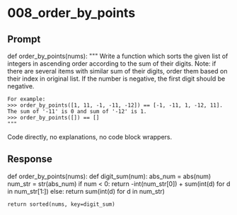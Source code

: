 # 008_order_by_points

## Prompt

def order_by_points(nums):
    """
    Write a function which sorts the given list of integers
    in ascending order according to the sum of their digits.
    Note: if there are several items with similar sum of their digits,
    order them based on their index in original list. If the number is negative, the first digit should be negative.

    For example:
    >>> order_by_points([1, 11, -1, -11, -12]) == [-1, -11, 1, -12, 11]. The sum of '-11' is 0 and sum of '-12' is 1.
    >>> order_by_points([]) == []
    """

Code directly, no explanations, no code block wrappers.

## Response

def order_by_points(nums):
    def digit_sum(num):
        abs_num = abs(num)
        num_str = str(abs_num)
        if num < 0:
            return -int(num_str[0]) + sum(int(d) for d in num_str[1:])
        else:
            return sum(int(d) for d in num_str)
    
    return sorted(nums, key=digit_sum)

